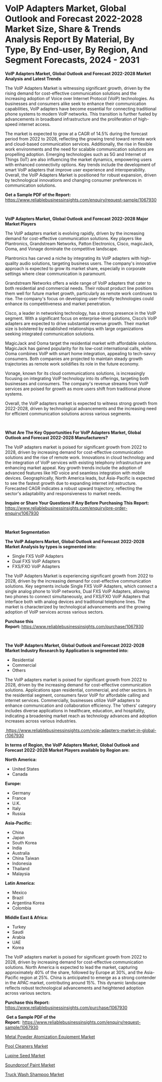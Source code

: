 <p><h1>VoIP Adapters Market, Global Outlook and Forecast 2022-2028 Market Size, Share & Trends Analysis Report By Material, By Type, By End-user, By Region, And Segment Forecasts, 2024 - 2031</h1></p><p><strong>VoIP Adapters Market, Global Outlook and Forecast 2022-2028 Market Analysis and Latest Trends</strong></p>
<p><p>The VoIP Adapters Market is witnessing significant growth, driven by the rising demand for cost-effective communication solutions and the increasing adoption of Voice over Internet Protocol (VoIP) technologies. As businesses and consumers alike seek to enhance their communication capabilities, VoIP adapters have become essential for connecting traditional phone systems to modern VoIP networks. This transition is further fueled by advancements in broadband infrastructure and the proliferation of high-speed internet access.</p><p>The market is expected to grow at a CAGR of 14.5% during the forecast period from 2022 to 2028, reflecting the growing trend toward remote work and cloud-based communication services. Additionally, the rise in flexible work environments and the need for scalable communication solutions are propelling adoption. Emerging technologies such as 5G and Internet of Things (IoT) are also influencing the market dynamics, empowering users with enhanced connectivity options. Key trends include the development of smart VoIP adapters that improve user experience and interoperability. Overall, the VoIP Adapters Market is positioned for robust expansion, driven by technological innovations and changing consumer preferences in communication solutions.</p></p>
<p><strong>Get a Sample PDF of the Report:&nbsp;</strong> <a href="https://www.reliablebusinessinsights.com/enquiry/request-sample/1067930">https://www.reliablebusinessinsights.com/enquiry/request-sample/1067930</a></p>
<p>&nbsp;</p>
<p><strong>VoIP Adapters Market, Global Outlook and Forecast 2022-2028 Major Market Players</strong></p>
<p><p>The VoIP adapters market is evolving rapidly, driven by the increasing demand for cost-effective communication solutions. Key players like Plantronics, Grandstream Networks, Patton Electronics, Cisco, magicJack, Ooma, and Vonage dominate the competitive landscape.</p><p>Plantronics has carved a niche by integrating its VoIP adapters with high-quality audio solutions, targeting business users. The company's innovative approach is expected to grow its market share, especially in corporate settings where clear communication is paramount.</p><p>Grandstream Networks offers a wide range of VoIP adapters that cater to both residential and commercial needs. Their robust product line positions them well for future market growth, particularly as remote work continues to rise. The company's focus on developing user-friendly technologies could enhance its competitiveness and market penetration.</p><p>Cisco, a leader in networking technology, has a strong presence in the VoIP segment. With a significant focus on enterprise-level solutions, Cisco’s VoIP adapters are expected to drive substantial revenue growth. Their market size is bolstered by established relationships with large organizations seeking integrated communication solutions.</p><p>MagicJack and Ooma target the residential market with affordable solutions. MagicJack has gained popularity for its low-cost international calls, while Ooma combines VoIP with smart home integration, appealing to tech-savvy consumers. Both companies are projected to maintain steady growth trajectories as remote work solidifies its role in the future economy.</p><p>Vonage, known for its cloud communications solutions, is increasingly focusing on integrating VoIP technology into its offerings, targeting both businesses and consumers. The company's revenue streams from VoIP services are poised for growth as more users shift from traditional phone systems.</p><p>Overall, the VoIP adapters market is expected to witness strong growth from 2022-2028, driven by technological advancements and the increasing need for efficient communication solutions across various segments.</p></p>
<p>&nbsp;</p>
<p><strong>What Are The Key Opportunities For VoIP Adapters Market, Global Outlook and Forecast 2022-2028 Manufacturers?</strong></p>
<p><p>The VoIP adapters market is poised for significant growth from 2022 to 2028, driven by increasing demand for cost-effective communication solutions and the rise of remote work. Innovations in cloud technology and the integration of VoIP services with existing telephony infrastructure are enhancing market appeal. Key growth trends include the adoption of advanced features like HD voice and seamless integration with mobile devices. Geographically, North America leads, but Asia-Pacific is expected to see the fastest growth due to expanding internet infrastructure. Forecasted CAGR indicates a robust upward trajectory, reflecting the sector's adaptability and responsiveness to market needs.</p></p>
<p><strong>Inquire or Share Your Questions If Any Before Purchasing This Report:</strong> <a href="https://www.reliablebusinessinsights.com/enquiry/pre-order-enquiry/1067930">https://www.reliablebusinessinsights.com/enquiry/pre-order-enquiry/1067930</a></p>
<p>&nbsp;</p>
<p><strong>Market Segmentation</strong></p>
<p><strong>The VoIP Adapters Market, Global Outlook and Forecast 2022-2028 Market Analysis by types is segmented into:</strong></p>
<p><ul><li>Single FXS VoIP Adapters</li><li>Dual FXS VoIP Adapters</li><li>FXS/FXO VoIP Adapters</li></ul></p>
<p><p>The VoIP Adapters Market is experiencing significant growth from 2022 to 2028, driven by the increasing demand for cost-effective communication solutions. Key segments include Single FXS VoIP Adapters, which connect a single analog phone to VoIP networks, Dual FXS VoIP Adapters, allowing two phones to connect simultaneously, and FXS/FXO VoIP Adapters that interface both with analog devices and traditional telephone lines. The market is characterized by technological advancements and the growing adoption of VoIP services across various sectors.</p></p>
<p><strong>Purchase this Report:&nbsp;</strong><a href="https://www.reliablebusinessinsights.com/purchase/1067930">https://www.reliablebusinessinsights.com/purchase/1067930</a></p>
<p>&nbsp;</p>
<p><strong>The VoIP Adapters Market, Global Outlook and Forecast 2022-2028 Market Industry Research by Application is segmented into:</strong></p>
<p><ul><li>Residential</li><li>Commercial</li><li>Others</li></ul></p>
<p><p>The VoIP adapters market is poised for significant growth from 2022 to 2028, driven by the increasing demand for cost-effective communication solutions. Applications span residential, commercial, and other sectors. In the residential segment, consumers favor VoIP for affordable calling and internet services. Commercially, businesses utilize VoIP adapters to enhance communication and collaboration efficiency. The 'others' category includes diverse applications in healthcare, education, and hospitality, indicating a broadening market reach as technology advances and adoption increases across various industries.</p></p>
<p><a href="https://www.reliablebusinessinsights.com/voip-adapters-market-in-global-r1067930">&nbsp;https://www.reliablebusinessinsights.com/voip-adapters-market-in-global-r1067930</a></p>
<p><strong>In terms of Region, the VoIP Adapters Market, Global Outlook and Forecast 2022-2028 Market Players available by Region are:</strong></p>
<p>
    <p> <strong> North America: </strong>
        <ul>
            <li>United States</li>
            <li>Canada</li>
        </ul>
        </p> 
    <p> <strong> Europe: </strong>
        <ul>
            <li>Germany</li>
            <li>France</li>
            <li>U.K.</li>
            <li>Italy</li>
            <li>Russia</li>
        </ul>
        </p> 
    <p> <strong> Asia-Pacific: </strong>
        <ul>
            <li>China</li>
            <li>Japan</li>
            <li>South Korea</li>
            <li>India</li>
            <li>Australia</li>
            <li>China Taiwan</li>
            <li>Indonesia</li>
            <li>Thailand</li>
            <li>Malaysia</li>
        </ul>
        </p> 
    <p> <strong> Latin America: </strong>
        <ul>
            <li>Mexico</li>
            <li>Brazil</li>
            <li>Argentina Korea</li>
            <li>Colombia</li>
        </ul>
        </p> 
    <p> <strong> Middle East & Africa: </strong>
        <ul>
            <li>Turkey</li>
            <li>Saudi</li>
            <li>Arabia</li>
            <li>UAE</li>
            <li>Korea</li>
        </ul>
    </p>
    </p>
<p><p>The VoIP adapters market is poised for significant growth from 2022 to 2028, driven by increasing demand for cost-effective communication solutions. North America is expected to lead the market, capturing approximately 40% of the share, followed by Europe at 30%, and the Asia-Pacific region at 25%. China is anticipated to emerge as a strong contender in the APAC market, contributing around 15%. This dynamic landscape reflects robust technological advancements and heightened adoption across various sectors.</p></p>
<p><strong>Purchase this Report: </strong><a href="https://www.reliablebusinessinsights.com/purchase/1067930">https://www.reliablebusinessinsights.com/purchase/1067930</a></p>
<p>&nbsp;<strong>Get a Sample PDF of the Report:&nbsp;&nbsp;</strong><a href="https://www.reliablebusinessinsights.com/enquiry/request-sample/1067930">https://www.reliablebusinessinsights.com/enquiry/request-sample/1067930</a></p>
<p><strong></strong></p>
<p><p><a href="https://medium.com/@charles.paige7455/the-global-market-overview-of-the-metal-powder-atomization-equipment-market-provides-a-unique-35bf08c71264">Metal Powder Atomization Equipment Market</a></p><p><a href="https://medium.com/@thaddeulentine3434/pool-cleaners-industry-sector-market-dynamics-and-future-scenarios-2024-2031-9292e97d8aa8">Pool Cleaners Market</a></p><p><a href="https://www.linkedin.com/pulse/emerging-opportunities-challenges-global-lupine-seed-market-xzaye?trackingId=rXad5dvCQGeiZIRCeAkEbA%3D%3D">Lupine Seed Market</a></p><p><a href="https://issuu.com/reportprime-2/docs/soundproof-paint-market-size-2030.p_8feb6db56831f4">Soundproof Paint Market</a></p><p><a href="https://www.linkedin.com/pulse/truck-wash-shampoo-market-size-share-growth-analysis-type-v4mce?trackingId=PaUGUuBwR7yIoXqSZvS4%2BQ%3D%3D">Truck Wash Shampoo Market</a></p></p>